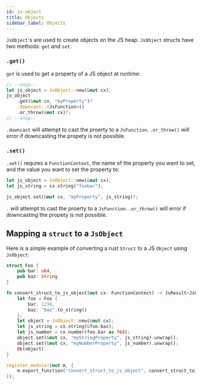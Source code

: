 ```yaml
---
id: js-object
title: Objects
sidebar_label: Objects
---
```


`JsObject`'s are used to create objects on the JS heap. `JsObject` structs have two methods: `get` and `set`:

### `.get()`

`get` is used to get a property of a JS object at runtime:

```rust
// --snip--
let js_object = JsObject::new(&mut cx);
js_object
    .get(&mut cx, "myProperty")?
    .downcast::<JsFunction>()
    .or_throw(&mut cx)?;
// --snip--
```

`.downcast` will attempt to cast the proerty to a `JsFunction`. `.or_throw()` will error if downcasting the propety is not possible.

### `.set()`

`.set()` requres a `FunctionContext`, the name of the property you want to set, and the value you want to set the property to:

```rust
let js_object = JsObject::new(&mut cx);
let js_string = cx.string("foobar");

js_object.set(&mut cx, "myProperty", js_string)?;
```

`.` will attempt to cast the proerty to a `JsFunction`. `.or_throw()` will error if downcasting the propety is not possible.

## Mapping a `struct` to a `JsObject`

Here is a simple example of converting a rust `Struct` to a JS `Object` using `JsObject`:

```rust
struct Foo {
    pub bar: u64,
    pub baz: String
}

fn convert_struct_to_js_object(mut cx: FunctionContext) -> JsResult<JsObject> {
    let foo = Foo {
        bar: 1234,
        baz: "baz".to_string()
    };
    let object = JsObject::new(&mut cx);
    let js_string = cx.string(&foo.baz);
    let js_number = cx.number(foo.bar as f64);
    object.set(&mut cx, "myStringProperty", js_string).unwrap();
    object.set(&mut cx, "myNumberProperty", js_number).unwrap();
    Ok(object)
}

register_module!(mut m, {
    m.export_function("convert_struct_to_js_object", convert_struct_to_js_object)
});
```
